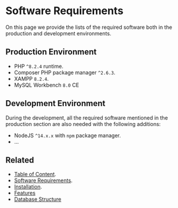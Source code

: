 # Software Requirements

On this page we provide the lists of the required software both in the production and development environments.

## Production Environment

- PHP ```^8.2.4``` runtime.
- Composer PHP package manager ```^2.6.3```.
- XAMPP ```8.2.4```.
- MySQL Workbench ```8.0``` CE

## Development Environment

During the development, all the required software mentioned in the production section are also needed with the following additions:
- NodeJS ```^14.x.x``` with ```npm``` package manager.
- ...

## Related

+ [Table of Content](README.md).
+ [Software Requirements](Software-Requirements.md).
+ [Installation](Installation.md).
+ [Features](Features.md)
+ [Database Structure](Database-Structure.md)
